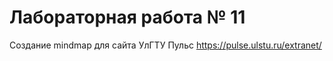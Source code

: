 # Лабораторная работа № 11

Создание mindmap для сайта УлГТУ Пульс https://pulse.ulstu.ru/extranet/
